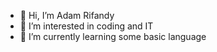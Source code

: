 - 👋 Hi, I’m Adam Rifandy
- 👀 I’m interested in coding and IT
- 🌱 I’m currently learning some basic language

<!---
Adam Rifandy is a ✨ special ✨ repository because its `README.md` (this file) appears on your GitHub profile.
You can click the Preview link to take a look at your changes.
--->
